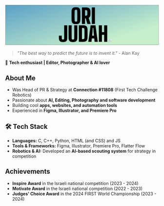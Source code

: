 <picture>
  <source media="(prefers-color-scheme: dark)" srcset="./banner/Dark.png">
  <img alt="OJ-cod Banner" src="./banner/Light.png">
</picture>

> _"The best way to predict the future is to invent it."_ \- Alan Kay


🚀 **Tech enthusiast | Editor, Photographer & AI lover**  

##  About Me  
-  Was Head of PR & Strategy at **Connection #11808** (First Tech Challenge Robotics)   
- Passionate about **AI, Editing, Photography and software development**  
-  Building cool **apps, websites, and automation tools**  
-  Experienced in **Figma, Illustrator, and Premiere Pro**  

## 🛠 Tech Stack  
-  **Languages:** C, C++, Python, HTML (and CSS) and JS  
- **Tools & Frameworks:** Figma, Illustrator, Premiere Pro, Flatter Flow  
-  **Robotics & AI:** Developed an **AI-based scouting system** for strategy in competition  

## Achievements  
- **Inspire Award** in the Israeli national competition (2023 - 2024)
- **Motivate Award** in the Israeli national competition (2022 - 2023)
- **Judges' Choice Award** in the 2024 FIRST World Championship (2023 - 2024)

